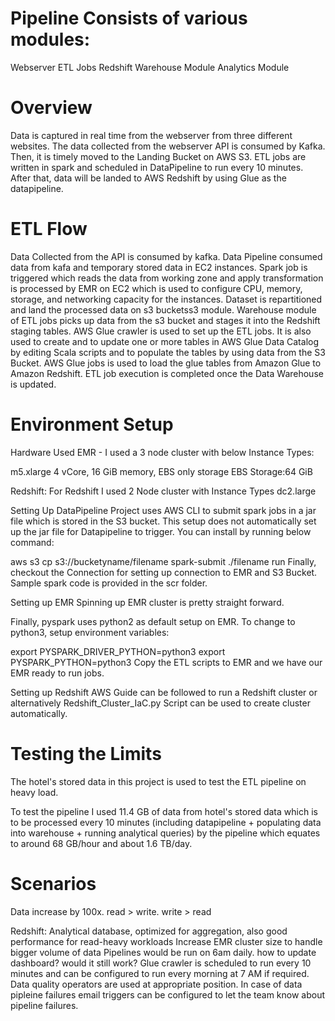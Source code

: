 
# Pipeline Consists of various modules:

Webserver
ETL Jobs
Redshift Warehouse Module
Analytics Module

# Overview
Data is captured in real time from the webserver from three different websites. The data collected from the webserver API is consumed by Kafka. Then, it is timely moved to the Landing Bucket on AWS S3. ETL jobs are written in spark and scheduled in DataPipeline to run every 10 minutes. After that, data will be landed to AWS Redshift by using Glue as the datapipeline.

# ETL Flow
Data Collected from the API is consumed by kafka.
Data Pipeline consumed data from kafa and temporary stored data in EC2 instances.
Spark job is triggered which reads the data from working zone and apply transformation is processed by EMR on EC2 which is used to configure CPU, memory, storage, and networking capacity for the instances.
Dataset is repartitioned and land the processed data on s3 bucketss3 module.
Warehouse module of ETL jobs picks up data from the s3 bucket and stages it into the Redshift staging tables.
AWS Glue crawler is used to set up the ETL jobs. It is also used to create and to update one or more tables in AWS Glue Data Catalog by editing Scala scripts and to populate the tables by using data from the S3 Bucket.
AWS Glue jobs is used to load the glue tables from Amazon Glue to Amazon Redshift.
ETL job execution is completed once the Data Warehouse is updated.

# Environment Setup
Hardware Used
EMR - I used a 3 node cluster with below Instance Types:

m5.xlarge
4 vCore, 16 GiB memory, EBS only storage
EBS Storage:64 GiB

Redshift: 
For Redshift I used 2 Node cluster with Instance Types dc2.large

Setting Up DataPipeline
Project uses AWS CLI to submit spark jobs in a jar file which is stored in the S3 bucket. This setup does not automatically set up the jar file for Datapipeline to trigger. You can install by running below command:

aws s3 cp s3://bucketyname/filename 
spark-submit ./filename run
Finally, checkout the Connection for setting up connection to EMR and S3 Bucket. Sample spark code is provided in the scr folder. 

Setting up EMR
Spinning up EMR cluster is pretty straight forward. 

Finally, pyspark uses python2 as default setup on EMR. To change to python3, setup environment variables:

export PYSPARK_DRIVER_PYTHON=python3
export PYSPARK_PYTHON=python3
Copy the ETL scripts to EMR and we have our EMR ready to run jobs.

Setting up Redshift
AWS Guide can be followed to run a Redshift cluster or alternatively Redshift_Cluster_IaC.py Script can be used to create cluster automatically.


# Testing the Limits
The hotel's stored data in this project is used to test the ETL pipeline on heavy load.

To test the pipeline I used 11.4 GB of data from hotel's stored data which is to be processed every 10 minutes (including datapipeline + populating data into warehouse + running analytical queries) by the pipeline which equates to around 68 GB/hour and about 1.6 TB/day.

# Scenarios
Data increase by 100x. read > write. write > read

Redshift: Analytical database, optimized for aggregation, also good performance for read-heavy workloads
Increase EMR cluster size to handle bigger volume of data
Pipelines would be run on 6am daily. how to update dashboard? would it still work?
Glue crawler is scheduled to run every 10 minutes and can be configured to run every morning at 7 AM if required.
Data quality operators are used at appropriate position. In case of data pipleine failures email triggers can be configured to let the team know about pipeline failures.


